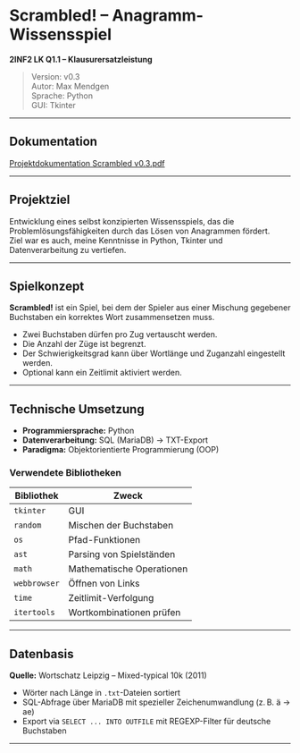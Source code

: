 # Scrambled! – Anagramm-Wissensspiel

**2INF2 LK Q1.1 – Klausurersatzleistung**

> Version: v0.3<br>
> Autor: Max Mendgen<br>
> Sprache: Python<br>
> GUI: Tkinter

---

## Dokumentation

[Projektdokumentation Scrambled v0.3.pdf](Projektdokumentation%20Scrambled%20v0.3.pdf)

---

## Projektziel

Entwicklung eines selbst konzipierten Wissensspiels, das die Problemlösungsfähigkeiten durch das Lösen von Anagrammen fördert.  
Ziel war es auch, meine Kenntnisse in Python, Tkinter und Datenverarbeitung zu vertiefen.

---

## Spielkonzept

**Scrambled!** ist ein Spiel, bei dem der Spieler aus einer Mischung gegebener Buchstaben ein korrektes Wort zusammensetzen muss.  
- Zwei Buchstaben dürfen pro Zug vertauscht werden.  
- Die Anzahl der Züge ist begrenzt.  
- Der Schwierigkeitsgrad kann über Wortlänge und Zuganzahl eingestellt werden.  
- Optional kann ein Zeitlimit aktiviert werden.

---

## Technische Umsetzung

- **Programmiersprache:** Python
- **Datenverarbeitung:** SQL (MariaDB) → TXT-Export
- **Paradigma:** Objektorientierte Programmierung (OOP)

### Verwendete Bibliotheken

| Bibliothek     | Zweck |
|----------------|-------|
| `tkinter`      | GUI |
| `random`       | Mischen der Buchstaben |
| `os`           | Pfad-Funktionen |
| `ast`          | Parsing von Spielständen |
| `math`         | Mathematische Operationen |
| `webbrowser`   | Öffnen von Links |
| `time`         | Zeitlimit-Verfolgung |
| `itertools`    | Wortkombinationen prüfen |

---

## Datenbasis

**Quelle:** Wortschatz Leipzig – Mixed-typical 10k (2011)  
- Wörter nach Länge in `.txt`-Dateien sortiert  
- SQL-Abfrage über MariaDB mit spezieller Zeichenumwandlung (z. B. ä → ae)  
- Export via `SELECT ... INTO OUTFILE` mit REGEXP-Filter für deutsche Buchstaben

---